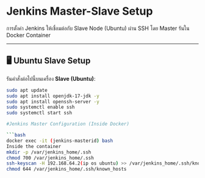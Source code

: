 # Jenkins Master-Slave Setup

การตั้งค่า Jenkins ให้เชื่อมต่อกับ Slave Node (Ubuntu) ผ่าน SSH โดย Master รันใน Docker Container

---

## 🖥️ Ubuntu Slave Setup

รันคำสั่งต่อไปนี้บนเครื่อง **Slave (Ubuntu)**:

```bash
sudo apt update
sudo apt install openjdk-17-jdk -y
sudo apt install openssh-server -y
sudo systemctl enable ssh
sudo systemctl start ssh

#Jenkins Master Configuration (Inside Docker)

```bash
docker exec -it (jenkins-masterid) bash
Inside the container
mkdir -p /var/jenkins_home/.ssh
chmod 700 /var/jenkins_home/.ssh
ssh-keyscan -H 192.168.64.2(ip os ubuntu) >> /var/jenkins_home/.ssh/known_hosts
chmod 644 /var/jenkins_home/.ssh/known_hosts
